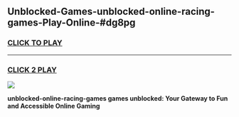 
## Unblocked-Games-unblocked-online-racing-games-Play-Online-#dg8pg
<h3>
<a href="https://premium.freeplayer.one?title=unblocked-online-racing-games&ref=24F">CLICK TO PLAY</a></h3>
<hr>

<h3>
<a href="https://premium.freeplayer.one?title=unblocked-online-racing-games&ref=24F">CLICK 2 PLAY</a>
  
</h3>

<a href="https://premium.freeplayer.one?title=unblocked-online-racing-games&ref=24F/"><img src="https://clearcache.store/games.png"></a>


**unblocked-online-racing-games games unblocked: Your Gateway to Fun and Accessible Online Gaming**
